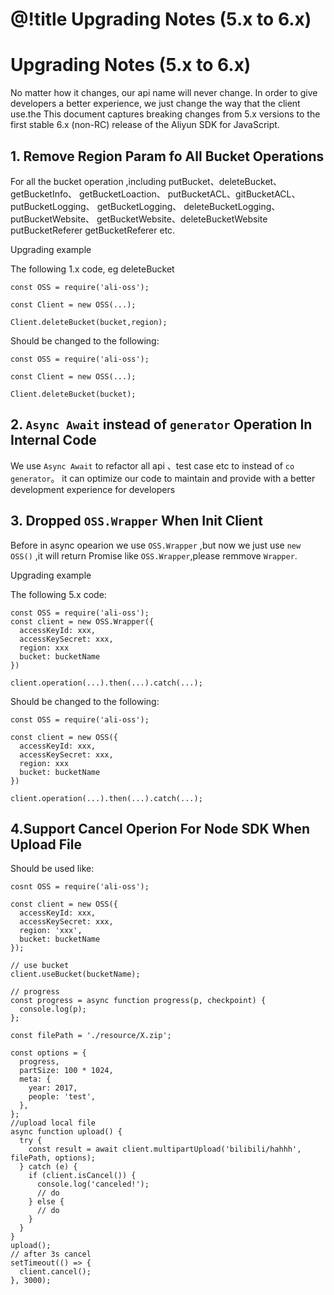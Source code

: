 # @!title Upgrading Notes (5.x to 6.x)

# Upgrading Notes (5.x to 6.x)

No matter how it changes, our api name will never change. In order to give developers a better experience, we just change the way that the client use.the This document captures breaking changes from 5.x versions to the first
stable 6.x (non-RC) release of the Aliyun SDK for JavaScript.

## 1. Remove Region Param fo All Bucket Operations

For all the bucket operation ,including putBucket、deleteBucket、getBucketInfo、 getBucketLoaction、
putBucketACL、gitBucketACL、 putBucketLogging、 getBucketLogging、 deleteBucketLogging、 putBucketWebsite、
getBucketWebsite、deleteBucketWebsite putBucketReferer getBucketReferer etc.

Upgrading example

The following 1.x code, eg deleteBucket

```
const OSS = require('ali-oss');

const Client = new OSS(...);

Client.deleteBucket(bucket,region);
```
Should be changed to the following:

```
const OSS = require('ali-oss');

const Client = new OSS(...);

Client.deleteBucket(bucket);
```

## 2. `Async Await` instead of `generator` Operation In Internal Code

We use `Async Await` to refactor all api 、test case etc to instead of `co generator`。
it can optimize our code to maintain and provide with a better development experience for developers

## 3. Dropped `OSS.Wrapper` When Init Client

Before in async opearion we use `OSS.Wrapper` ,but now we just use `new OSS()` ,it will return Promise like `OSS.Wrapper`,please remmove `Wrapper`.

Upgrading example

The following 5.x code:

```
const OSS = require('ali-oss');
const client = new OSS.Wrapper({
  accessKeyId: xxx,
  accessKeySecret: xxx,
  region: xxx
  bucket: bucketName
})

client.operation(...).then(...).catch(...);
```

Should be changed to the following:

```
const OSS = require('ali-oss');

const client = new OSS({
  accessKeyId: xxx,
  accessKeySecret: xxx,
  region: xxx
  bucket: bucketName
})

client.operation(...).then(...).catch(...);
```

## 4.Support Cancel Operion For Node SDK When Upload File

Should be used like:

```
cosnt OSS = require('ali-oss');

const client = new OSS({
  accessKeyId: xxx,
  accessKeySecret: xxx,
  region: 'xxx',
  bucket: bucketName
});

// use bucket
client.useBucket(bucketName);

// progress
const progress = async function progress(p, checkpoint) {
  console.log(p);
};

const filePath = './resource/X.zip';

const options = {
  progress,
  partSize: 100 * 1024,
  meta: {
    year: 2017,
    people: 'test',
  },
};
//upload local file
async function upload() {
  try {
    const result = await client.multipartUpload('bilibili/hahhh', filePath, options);
  } catch (e) {
    if (client.isCancel()) {
      console.log('canceled!');
      // do
    } else {
      // do
    }
  }
}
upload();
// after 3s cancel
setTimeout(() => {
  client.cancel();
}, 3000);
```